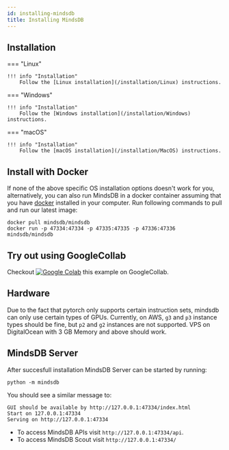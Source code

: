 ```yaml
---
id: installing-mindsdb
title: Installing MindsDB
---
```


## Installation

=== "Linux"

    !!! info "Installation"
        Follow the [Linux installation](/installation/Linux) instructions.

=== "Windows"

    !!! info "Installation"
        Follow the [Windows installation](/installation/Windows) instructions.

=== "macOS"

    !!! info "Installation"
        Follow the [macOS installation](/installation/MacOS) instructions.

## Install with Docker

If none of the above specific OS installation options doesn't work for you, alternatively, you can also run MindsDB in a docker container assuming that you have [docker](https://docs.docker.com/install/) installed in your computer. Run following commands to pull and run our latest image:

```
docker pull mindsdb/mindsdb
docker run -p 47334:47334 -p 47335:47335 -p 47336:47336 mindsdb/mindsdb
```

## Try out using GoogleCollab

Checkout [![Google Colab](https://colab.research.google.com/assets/colab-badge.svg "MindsDB")](https://colab.research.google.com/drive/1qsIkMeAQFE-MOEANd1c6KMyT44OnycSb) this example on GoogleCollab.

## Hardware

Due to the fact that pytorch only supports certain instruction sets, mindsdb can only use certain types of GPUs.
Currently, on AWS, `g3` and `p3` instance types should be fine, but `p2` and `g2` instances are not supported.
VPS on DigitalOcean with 3 GB Memory and above should work.


## MindsDB Server

After succesfull installation MindsDB Server can be started by running:

```
python -m mindsdb
```

You should see a similar message to:

```
GUI should be available by http://127.0.0.1:47334/index.html
Start on 127.0.0.1:47334
Serving on http://127.0.0.1:47334
```

* To access MindsDB APIs visit `http://127.0.0.1:47334/api`.
* To access MindsDB Scout visit  `http://127.0.0.1:47334/`

